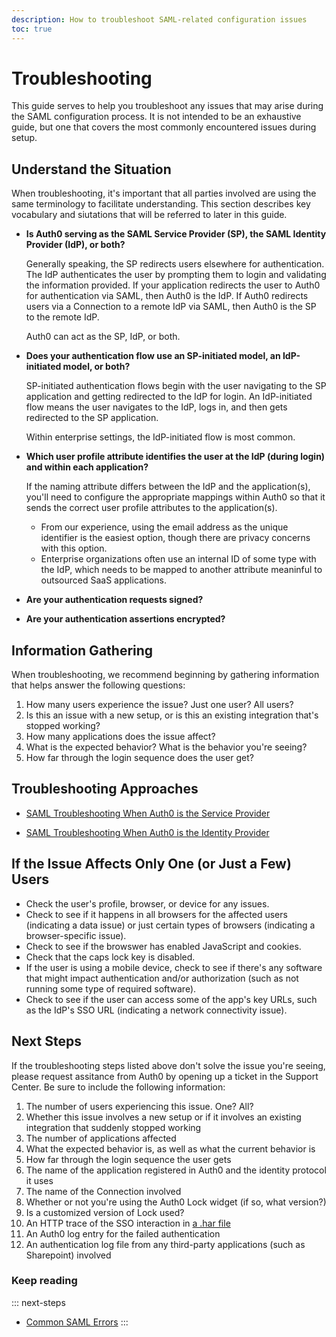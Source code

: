 ```yaml
---
description: How to troubleshoot SAML-related configuration issues
toc: true
---
```


# Troubleshooting

This guide serves to help you troubleshoot any issues that may arise during the SAML configuration process. It is not intended to be an exhaustive guide, but one that covers the most commonly encountered issues during setup.

## Understand the Situation

When troubleshooting, it's important that all parties involved are using the same terminology to facilitate understanding. This section describes key vocabulary and siutations that will be referred to later in this guide.

* **Is Auth0 serving as the SAML Service Provider (SP), the SAML Identity Provider (IdP), or both?**

  Generally speaking, the SP redirects users elsewhere for authentication. The IdP authenticates the user by prompting them to login and validating the information provided. If your application redirects the user to Auth0 for authentication via SAML, then Auth0 is the IdP. If Auth0 redirects users via a Connection to a remote IdP via SAML, then Auth0 is the SP to the remote IdP.

  Auth0 can act as the SP, IdP, or both.

* **Does your authentication flow use an SP-initiated model, an IdP-initiated model, or both?**

  SP-initiated authentication flows begin with the user navigating to the SP application and getting redirected to the IdP for login. An IdP-initiated flow means the user navigates to the IdP, logs in, and then gets redirected to the SP application.

  Within enterprise settings, the IdP-initiated flow is most common.

* **Which user profile attribute identifies the user at the IdP (during login) and within each application?**

  If the naming attribute differs between the IdP and the application(s), you'll need to configure the appropriate mappings within Auth0 so that it sends the correct user profile attributes to the application(s).

  * From our experience, using the email address as the unique identifier is the easiest option, though there are privacy concerns with this option.
  * Enterprise organizations often use an internal ID of some type with the IdP, which needs to be mapped to another attribute meaninful to outsourced SaaS applications.

* **Are your authentication requests signed?**
* **Are your authentication assertions encrypted?**

## Information Gathering

When troubleshooting, we recommend beginning by gathering information that helps answer the following questions:

1. How many users experience the issue? Just one user? All users?
2. Is this an issue with a new setup, or is this an existing integration that's stopped working?
3. How many applications does the issue affect?
4. What is the expected behavior? What is the behavior you're seeing?
5. How far through the login sequence does the user get?

## Troubleshooting Approaches

* [SAML Troubleshooting When Auth0 is the Service Provider](/protocols/saml/saml-configuration/troubleshoot/auth0-as-sp)

* [SAML Troubleshooting When Auth0 is the Identity Provider](/protocols/saml/saml-configuration/troubleshoot/auth0-as-idp)

## If the Issue Affects Only One (or Just a Few) Users

* Check the user's profile, browser, or device for any issues.
* Check to see if it happens in all browsers for the affected users (indicating a data issue) or just certain types of browsers (indicating a browser-specific issue).
* Check to see if the browswer has enabled JavaScript and cookies.
* Check that the caps lock key is disabled.
* If the user is using a mobile device, check to see if there's any software that might impact authentication and/or authorization (such as not running some type of required software).
* Check to see if the user can access some of the app's key URLs, such as the IdP's SSO URL (indicating a network connectivity issue).

## Next Steps

If the troubleshooting steps listed above don't solve the issue you're seeing, please request assitance from Auth0 by opening up a ticket in the Support Center. Be sure to include the following information:

1. The number of users experiencing this issue. One? All?
2. Whether this issue involves a new setup or if it involves an existing integration that suddenly stopped working
3. The number of applications affected
4. What the expected behavior is, as well as what the current behavior is
5. How far through the login sequence the user gets
6. The name of the application registered in Auth0 and the identity protocol it uses
7. The name of the Connection involved
8. Whether or not you're using the Auth0 Lock widget (if so, what version?)
9. Is a customized version of Lock used?
10. An HTTP trace of the SSO interaction in [a .har file](/har)
11. An Auth0 log entry for the failed authentication
12. An authentication log file from any third-party applications (such as Sharepoint) involved

### Keep reading

::: next-steps
* [Common SAML Errors](/protocols/saml/saml-configuration/troubleshoot/common-saml-errors)
:::
